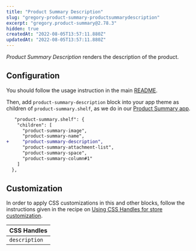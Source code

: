 ```yaml
---
title: "Product Summary Description"
slug: "gregory-product-summary-productsummarydescription"
excerpt: "gregory.product-summary@2.78.3"
hidden: true
createdAt: "2022-08-05T13:57:11.880Z"
updatedAt: "2022-08-05T13:57:11.880Z"
---
```

_Product Summary Description_ renders the description of the product.

## Configuration

You should follow the usage instruction in the main [README](https://github.com/vtex-apps/product-summary/blob/master/README.md#usage).

Then, add `product-summary-description` block into your app theme as children of `product-summary.shelf`, as we do in our [Product Summary app](https://github.com/vtex-apps/product-summary/blob/master/store/blocks.json).

```diff
   "product-summary.shelf": {
    "children": [
      "product-summary-image",
      "product-summary-name",
+     "product-summary-description",
      "product-summary-attachment-list",
      "product-summary-space",
      "product-summary-column#1"
    ]
  },
```

## Customization

In order to apply CSS customizations in this and other blocks, follow the instructions given in the recipe on [Using CSS Handles for store customization](https://vtex.io/docs/recipes/style/using-css-handles-for-store-customization).

| CSS Handles        |
| ------------------ |
| `description` |